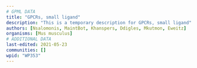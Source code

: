 ```yaml
---
# GPML DATA
title: "GPCRs, small ligand"
description: "This is a temporary description for GPCRs, small ligand"
authors: [Nsalomonis, MaintBot, Khanspers, Ddigles, Mkutmon, Eweitz]
organisms: [Mus musculus]
# ADDITIONAL DATA
last-edited: 2021-05-23
communities: []
wpid: "WP353"
---
```

